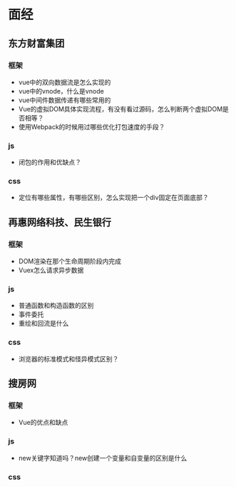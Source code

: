 # 面经

## 东方财富集团

### 框架

- vue中的双向数据流是怎么实现的
- vue中的vnode，什么是vnode
- vue中间件数据传递有哪些常用的
-  Vue的虚拟DOM具体实现流程，有没有看过源码，怎么判断两个虚拟DOM是否相等？
- 使用Webpack的时候用过哪些优化打包速度的手段？

### js

- 闭包的作用和优缺点？

### css

- 定位有哪些属性，有哪些区别，怎么实现把一个div固定在页面底部？



## 再惠网络科技、民生银行

### 框架

- DOM渲染在那个生命周期阶段内完成
- Vuex怎么请求异步数据

### js

- 普通函数和构造函数的区别
- 事件委托
- 重绘和回流是什么

### css

- 浏览器的标准模式和怪异模式区别？

## 搜房网

### 框架

- Vue的优点和缺点

### js

- new关键字知道吗？new创建一个变量和自变量的区别是什么

### css